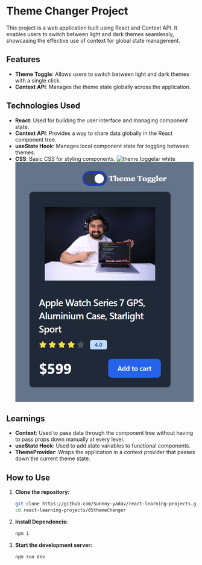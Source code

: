 # Theme Changer Project

This project is a web application built using React and Context API. It enables users to switch between light and dark themes seamlessly, showcasing the effective use of context for global state management.

## Features

- **Theme Toggle**: Allows users to switch between light and dark themes with a single click.
- **Context API**: Manages the theme state globally across the application.

## Technologies Used

- **React**: Used for building the user interface and managing component state.
- **Context API**: Provides a way to share data globally in the React component tree.
- **useState Hook**: Manages local component state for toggling between themes.
- **CSS**: Basic CSS for styling components.
![theme toggelar white](./src/assets/bhite.png)
![theme toggelar black](./src/assets/image.png)
## Learnings

- **Context**: Used to pass data through the component tree without having to pass props down manually at every level.
- **useState Hook**: Used to add state variables to functional components.
- **ThemeProvider**: Wraps the application in a context provider that passes down the current theme state.

## How to Use

1. **Clone the repository:**
   ```bash
   git clone https://github.com/Sunnny-yadav/react-learning-projects.git
   cd react-learning-projects/05themeChanger
2. **Install Dependencis:**
   ```bash
   npm i
   ```
4. **Start the development server:**
   ```bash
   npm run dev 
   ```
